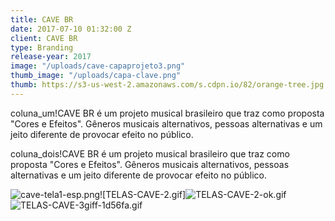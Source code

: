 ```yaml
---
title: CAVE BR
date: 2017-07-10 01:32:00 Z
client: CAVE BR
type: Branding
release-year: 2017
image: "/uploads/cave-capaprojeto3.png"
thumb_image: "/uploads/capa-clave.png"
thumb: https://s3-us-west-2.amazonaws.com/s.cdpn.io/82/orange-tree.jpg
---
```


coluna_um!CAVE BR é um projeto musical brasileiro que traz como proposta "Cores e Efeitos". Gêneros musicais alternativos, pessoas alternativas e um jeito diferente de provocar efeito no público.

coluna_dois!CAVE BR é um projeto musical brasileiro que traz como proposta "Cores e Efeitos". Gêneros musicais alternativos, pessoas alternativas e um jeito diferente de provocar efeito no público.

![cave-tela1-esp.png](/uploads/cave-tela1-esp.png)![TELAS-CAVE-2.gif]![TELAS-CAVE-2-ok.gif](/uploads/TELAS-CAVE-2-ok.gif)
![TELAS-CAVE-3giff-1d56fa.gif](/uploads/TELAS-CAVE-3giff-1d56fa.gif)
